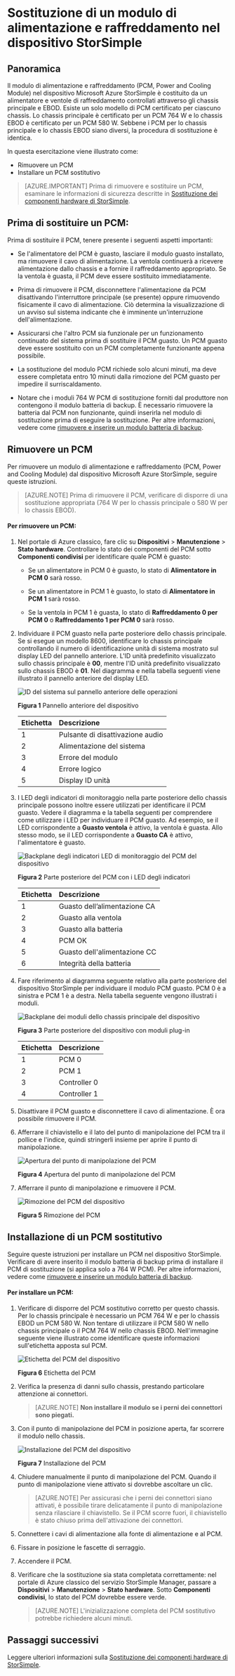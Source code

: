 <properties 
   pageTitle="Sostituzione di un PCM nel dispositivo StorSimple | Microsoft Azure"
   description="Viene illustrato come rimuovere e sostituire il modulo di alimentazione e raffreddamento (PCM, Power and Cooling Module) nel dispositivo StorSimple"
   services="storsimple"
   documentationCenter=""
   authors="alkohli"
   manager="carmonm"
   editor="" />
<tags 
   ms.service="storsimple"
   ms.devlang="NA"
   ms.topic="article"
   ms.tgt_pltfrm="NA"
   ms.workload="TBD"
   ms.date="01/21/2016"
   ms.author="alkohli" />

# Sostituzione di un modulo di alimentazione e raffreddamento nel dispositivo StorSimple

## Panoramica

Il modulo di alimentazione e raffreddamento (PCM, Power and Cooling Module) nel dispositivo Microsoft Azure StorSimple è costituito da un alimentatore e ventole di raffreddamento controllati attraverso gli chassis principale e EBOD. Esiste un solo modello di PCM certificato per ciascuno chassis. Lo chassis principale è certificato per un PCM 764 W e lo chassis EBOD è certificato per un PCM 580 W. Sebbene i PCM per lo chassis principale e lo chassis EBOD siano diversi, la procedura di sostituzione è identica.

In questa esercitazione viene illustrato come:

- Rimuovere un PCM
- Installare un PCM sostitutivo

>[AZURE.IMPORTANT] Prima di rimuovere e sostituire un PCM, esaminare le informazioni di sicurezza descritte in [Sostituzione dei componenti hardware di StorSimple](storsimple-hardware-component-replacement.md).

## Prima di sostituire un PCM:

Prima di sostituire il PCM, tenere presente i seguenti aspetti importanti:

- Se l'alimentatore del PCM è guasto, lasciare il modulo guasto installato, ma rimuovere il cavo di alimentazione. La ventola continuerà a ricevere alimentazione dallo chassis e a fornire il raffreddamento appropriato. Se la ventola è guasta, il PCM deve essere sostituito immediatamente.

- Prima di rimuovere il PCM, disconnettere l'alimentazione da PCM disattivando l'interruttore principale (se presente) oppure rimuovendo fisicamente il cavo di alimentazione. Ciò determina la visualizzazione di un avviso sul sistema indicante che è imminente un'interruzione dell'alimentazione.

- Assicurarsi che l'altro PCM sia funzionale per un funzionamento continuato del sistema prima di sostituire il PCM guasto. Un PCM guasto deve essere sostituito con un PCM completamente funzionante appena possibile.

- La sostituzione del modulo PCM richiede solo alcuni minuti, ma deve essere completata entro 10 minuti dalla rimozione del PCM guasto per impedire il surriscaldamento.

- Notare che i moduli 764 W PCM di sostituzione forniti dal produttore non contengono il modulo batteria di backup. È necessario rimuovere la batteria dal PCM non funzionante, quindi inserirla nel modulo di sostituzione prima di eseguire la sostituzione. Per altre informazioni, vedere come [rimuovere e inserire un modulo batteria di backup](storsimple-battery-replacement.md).


## Rimuovere un PCM

Per rimuovere un modulo di alimentazione e raffreddamento (PCM, Power and Cooling Module) dal dispositivo Microsoft Azure StorSimple, seguire queste istruzioni.

>[AZURE.NOTE] Prima di rimuovere il PCM, verificare di disporre di una sostituzione appropriata (764 W per lo chassis principale o 580 W per lo chassis EBOD).

#### Per rimuovere un PCM:

1. Nel portale di Azure classico, fare clic su **Dispositivi** > **Manutenzione** > **Stato hardware**. Controllare lo stato dei componenti del PCM sotto **Componenti condivisi** per identificare quale PCM è guasto:

     - Se un alimentatore in PCM 0 è guasto, lo stato di **Alimentatore in PCM 0** sarà rosso.

     - Se un alimentatore in PCM 1 è guasto, lo stato di **Alimentatore in PCM 1** sarà rosso.

     - Se la ventola in PCM 1 è guasta, lo stato di **Raffreddamento 0 per PCM 0** o **Raffreddamento 1 per PCM 0** sarà rosso.

2. Individuare il PCM guasto nella parte posteriore dello chassis principale. Se si esegue un modello 8600, identificare lo chassis principale controllando il numero di identificazione unità di sistema mostrato sul display LED del pannello anteriore. L'ID unità predefinito visualizzato sullo chassis principale è **00**, mentre l'ID unità predefinito visualizzato sullo chassis EBOD è **01**. Nel diagramma e nella tabella seguenti viene illustrato il pannello anteriore del display LED.

    ![ID del sistema sul pannello anteriore delle operazioni](./media/storsimple-power-cooling-module-replacement/IC740991.png)

     **Figura 1** Pannello anteriore del dispositivo

    |Etichetta|Descrizione|
    |:---|:-----------|
    |1|Pulsante di disattivazione audio|
    |2|Alimentazione del sistema|
    |3|Errore del modulo|
    |4|Errore logico|
    |5|Display ID unità|

3. I LED degli indicatori di monitoraggio nella parte posteriore dello chassis principale possono inoltre essere utilizzati per identificare il PCM guasto. Vedere il diagramma e la tabella seguenti per comprendere come utilizzare i LED per individuare il PCM guasto. Ad esempio, se il LED corrispondente a **Guasto ventola** è attivo, la ventola è guasta. Allo stesso modo, se il LED corrispondente a **Guasto CA** è attivo, l'alimentatore è guasto.

    ![Backplane degli indicatori LED di monitoraggio del PCM del dispositivo](./media/storsimple-power-cooling-module-replacement/IC740992.png)

     **Figura 2** Parte posteriore del PCM con i LED degli indicatori

    |Etichetta|Descrizione|
    |:---|:-----------|
    |1|Guasto dell’alimentazione CA|
    |2|Guasto alla ventola|
    |3|Guasto alla batteria|
    |4|PCM OK|
    |5|Guasto dell'alimentazione CC|
    |6|Integrità della batteria|

4. Fare riferimento al diagramma seguente relativo alla parte posteriore del dispositivo StorSimple per individuare il modulo PCM guasto. PCM 0 è a sinistra e PCM 1 è a destra. Nella tabella seguente vengono illustrati i moduli.

     ![Backplane dei moduli dello chassis principale del dispositivo](./media/storsimple-power-cooling-module-replacement/IC740994.png)

     **Figura 3** Parte posteriore del dispositivo con moduli plug-in

    |Etichetta|Descrizione|
    |:---|:-----------|
    |1|PCM 0|
    |2|PCM 1|
    |3|Controller 0|
    |4|Controller 1|

5. Disattivare il PCM guasto e disconnettere il cavo di alimentazione. È ora possibile rimuovere il PCM.

6. Afferrare il chiavistello e il lato del punto di manipolazione del PCM tra il pollice e l'indice, quindi stringerli insieme per aprire il punto di manipolazione.

    ![Apertura del punto di manipolazione del PCM](./media/storsimple-power-cooling-module-replacement/IC740995.png)

    **Figura 4** Apertura del punto di manipolazione del PCM

7. Afferrare il punto di manipolazione e rimuovere il PCM.

    ![Rimozione del PCM del dispositivo](./media/storsimple-power-cooling-module-replacement/IC740996.png)

    **Figura 5** Rimozione del PCM

## Installazione di un PCM sostitutivo

Seguire queste istruzioni per installare un PCM nel dispositivo StorSimple. Verificare di avere inserito il modulo batteria di backup prima di installare il PCM di sostituzione (si applica solo a 764 W PCM). Per altre informazioni, vedere come [rimuovere e inserire un modulo batteria di backup](storsimple-battery-replacement.md).

#### Per installare un PCM:

1. Verificare di disporre del PCM sostitutivo corretto per questo chassis. Per lo chassis principale è necessario un PCM 764 W e per lo chassis EBOD un PCM 580 W. Non tentare di utilizzare il PCM 580 W nello chassis principale o il PCM 764 W nello chassis EBOD. Nell'immagine seguente viene illustrato come identificare queste informazioni sull'etichetta apposta sul PCM.

    ![Etichetta del PCM del dispositivo](./media/storsimple-power-cooling-module-replacement/IC740973.png)

    **Figura 6** Etichetta del PCM

2. Verifica la presenza di danni sullo chassis, prestando particolare attenzione ai connettori.
										
    >[AZURE.NOTE] **Non installare il modulo se i perni dei connettori sono piegati.**

3. Con il punto di manipolazione del PCM in posizione aperta, far scorrere il modulo nello chassis.

    ![Installazione del PCM del dispositivo](./media/storsimple-power-cooling-module-replacement/IC740975.png)

    **Figura 7** Installazione del PCM

4. Chiudere manualmente il punto di manipolazione del PCM. Quando il punto di manipolazione viene attivato si dovrebbe ascoltare un clic.
										
    >[AZURE.NOTE] Per assicurasi che i perni dei connettori siano attivati, è possibile tirare delicatamente il punto di manipolazione senza rilasciare il chiavistello. Se il PCM scorre fuori, il chiavistello è stato chiuso prima dell'attivazione dei connettori.

5. Connettere i cavi di alimentazione alla fonte di alimentazione e al PCM.

6. Fissare in posizione le fascette di serraggio.

7. Accendere il PCM.

8. Verificare che la sostituzione sia stata completata correttamente: nel portale di Azure classico del servizio StorSimple Manager, passare a **Dispositivi** > **Manutenzione** > **Stato hardware**. Sotto **Componenti condivisi**, lo stato del PCM dovrebbe essere verde.
										
    >[AZURE.NOTE] L'inizializzazione completa del PCM sostitutivo potrebbe richiedere alcuni minuti.

## Passaggi successivi

Leggere ulteriori informazioni sulla [Sostituzione dei componenti hardware di StorSimple](storsimple-hardware-component-replacement.md).

<!---HONumber=AcomDC_0128_2016-->